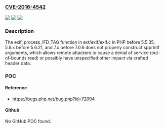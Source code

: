 ### [CVE-2016-4542](https://cve.mitre.org/cgi-bin/cvename.cgi?name=CVE-2016-4542)
![](https://img.shields.io/static/v1?label=Product&message=n%2Fa&color=blue)
![](https://img.shields.io/static/v1?label=Version&message=n%2Fa&color=blue)
![](https://img.shields.io/static/v1?label=Vulnerability&message=n%2Fa&color=brighgreen)

### Description

The exif_process_IFD_TAG function in ext/exif/exif.c in PHP before 5.5.35, 5.6.x before 5.6.21, and 7.x before 7.0.6 does not properly construct spprintf arguments, which allows remote attackers to cause a denial of service (out-of-bounds read) or possibly have unspecified other impact via crafted header data.

### POC

#### Reference
- https://bugs.php.net/bug.php?id=72094

#### Github
No GitHub POC found.

